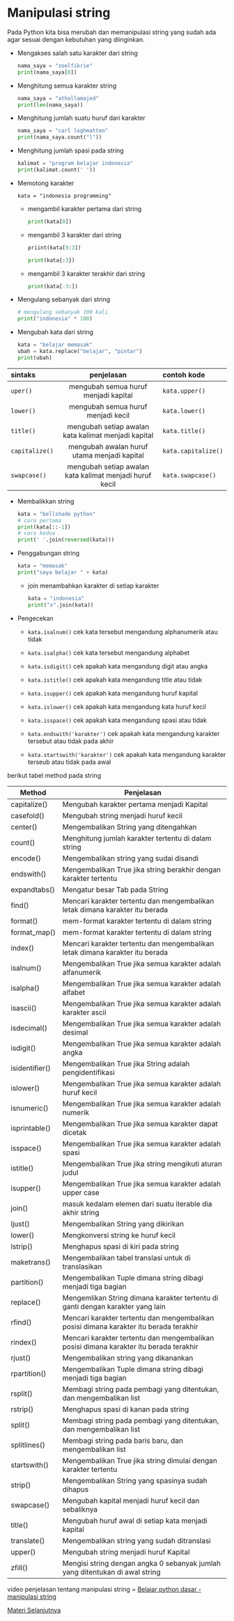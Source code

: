 # Manipulasi string

Pada Python kita bisa merubah dan memanipulasi string yang sudah ada agar sesuai dengan kebutuhan yang diinginkan.


- Mengakses salah satu karakter dari string

    ```python
    nama_saya = "zoelfikrie"
    print(nama_saya[0])
    ```

- Menghitung semua karakter string

    ```python
    nama_saya = "athallamajed"
    print(len(nama_saya))
    ```

- Menghitung jumlah suatu huruf dari karakter

    ```python
    nama_saya = "carl loghmatten"
    print(nama_saya.count("l"))
    ```

- Menghitung jumlah spasi pada string

    ```python
    kalimat = "program belajar indonesia"
    print(kalimat.count(' '))
    ```

- Memotong karakter

    ```
    kata = "indonesia programming"
    ```

    - mengambil karakter pertama dari string
        ```python
        print(kata[0])
        ```

    - mengambil 3 karakter dari string
        ```python
        priint(kata[0:3])
        ```
        ```python
        print(kata{:3})
        ```

    - mengambil 3 karakter terakhir dari string
        ```python
        print(kata[-3:])
        ```

- Mengulang sebanyak dari string
    ```python
    # mengulang sebanyak 100 kali
    print("indonesia" * 100)
    ```

- Mengubah kata dari string

    ```python
    kata = "belajar memasak"
    ubah = kata.replace("belajar", "pintar")
    print(ubah)
    ```

|sintaks       | penjelasan                             | contoh kode       |
|:--        | :--:                                      | :--               |
| ``uper()``| mengubah semua huruf menjadi kapital      | ``kata.upper()``  |
| ``lower()``| mengubah semua huruf menjadi kecil       | ``kata.lower()``  |
| ``title()``| mengubah setiap awalan kata kalimat menjadi kapital | ``kata.title()``|
| ``capitalize()`` | mengubah awalan huruf utama menjadi kapital | ``kata.capitalize()`` |
| ``swapcase()``| mengubah setiap awalan kata kalimat menjadi huruf kecil | ``kata.swapcase()``|

- Membalikkan string

    ```python
    kata = "bellshade python"
    # cara pertama
    print(kata[::-1])
    # cara kedua
    print(' '.join(reversed(kata)))
    ```

- Penggabungan string

    ```python
    kata = "memasak"
    print("saya belajar " + kata)
    ```

    - join
        menambahkan karakter di setiap karakter
        ```python
        kata = "indonesia"
        print("x".join(kata))
        ```

- Pengecekan

    - ``kata.isalnum()``
        cek kata tersebut mengandung alphanumerik atau tidak

    - ``kata.isalpha()``
        cek kata tersebut mengandung alphabet

    - ``kata.isdigit()``
        cek apakah kata mengandung digit atau angka

    - ``kata.istitle()``
        cek apakah kata mengandung title atau tidak

    - ``kata.isupper()``
        cek apakah kata mengandung huruf kapital

    - ``kata.islower()``
        cek apakah kata mengandung kata huruf kecil

    - ``kata.isspace()``
        cek apakah kata mengandung spasi atau tidak

    - ``kata.endswith('karakter')``
        cek apakah kata mengandung karakter tersebut atau tidak pada akhir

    - ``kata.startswith('karakter')``
        cek apakah kata mengandung karakter terseub atau tidak pada awal

berikut tabel method pada string

| Method         | Penjelasan                                                                                    |
|----------------|-----------------------------------------------------------------------------------------------|
| capitalize()   | Mengubah karakter pertama menjadi Kapital                                                     |
| casefold()     | Mengubah string menjadi huruf kecil                                                           |
| center()       | Mengembalikan String yang ditengahkan                                                         |
| count()        | Menghitung jumlah karakter tertentu di dalam string                                           |
| encode()       | Mengembalikan string yang sudai disandi                                                       |
| endswith()     | Mengembalikan True jika string berakhir dengan karakter tertentu                              |
| expandtabs()   | Mengatur besar Tab pada String                                                                |
| find()         | Mencari karakter tertentu dan mengembalikan letak dimana karakter itu berada                  |
| format()       | mem-format karakter tertentu di dalam string                                                  |
| format_map()   | mem-format karakter tertentu di dalam string                                                  |
| index()        | Mencari karakter tertentu dan mengembalikan letak dimana karakter itu berada                  |
| isalnum()      | Mengembalikan True jika semua karakter adalah alfanumerik                                     |
| isalpha()      | Mengembalikan True jika semua karakter adalah alfabet                                         |
| isascii()      | Mengembalikan True jika semua karakter adalah karakter ascii                                  |
| isdecimal()    | Mengembalikan True jika semua karakter adalah desimal                                         |
| isdigit()      | Mengembalikan True jika semua karakter adalah angka                                           |
| isidentifier() | Mengembalikan True jika String adalah pengidentifikasi                                        |
| islower()      | Mengembalikan True jika semua karakter adalah huruf kecil                                     |
| isnumeric()    | Mengembalikan True jika semua karakter adalah numerik                                         |
| isprintable()  | Mengembalikan True jika semua karakter dapat dicetak                                          |
| isspace()      | Mengembalikan True jika semua karakter adalah spasi                                           |
| istitle()      | Mengembalikan True jika string mengikuti aturan judul                                         |
| isupper()      | Mengembalikan True jika semua karakter adalah upper case                                      |
| join()         | masuk kedalam elemen dari suatu iterable dia akhir string                                     |
| ljust()        | Mengembalikan String yang dikirikan                                                           |
| lower()        | Mengkonversi string ke huruf kecil                                                            |
| lstrip()       | Menghapus spasi di kiri pada string                                                           |
| maketrans()    | Mengembalikan tabel translasi untuk di translasikan                                           |
| partition()    | Mengembalikan Tuple dimana string dibagi menjadi tiga bagian                                  |
| replace()      | Mengemlikan String dimana karakter tertentu di ganti dengan karakter yang lain                |
| rfind()        | Mencari karakter tertentu dan mengembalikan posisi dimana karakter itu berada terakhir        |
| rindex()       | Mencari karakter tertentu dan mengembalikan posisi dimana karakter itu berada terakhir        |
| rjust()        | Mengembalikan string yang dikanankan                                                          |
| rpartition()   | Mengembalikan Tuple dimana string dibagi menjadi tiga bagian                                  |
| rsplit()       | Membagi string pada pembagi yang ditentukan, dan mengembalikan list                           |
| rstrip()       | Menghapus spasi di kanan pada string                                                          |
| split()        | Membagi string pada pembagi yang ditentukan, dan mengembalikan list                           |
| splitlines()   | Membagi string pada baris baru, dan mengembalikan list                                        |
| startswith()   | Mengembalikan True jika string dimulai dengan karakter tertentu                               |
| strip()        | Mengembalikan String yang spasinya sudah dihapus                                              |
| swapcase()     | Mengubah kapital menjadi huruf kecil dan sebaliknya                                           |
| title()        | Mengubah huruf awal di setiap kata menjadi kapital                                            |
| translate()    | Mengembalikan string yang sudah ditranslasi                                                   |
| upper()        | Mengubah string menjadi huruf Kapital                                                         |
| zfill()        | Mengisi string dengan angka 0 sebanyak jumlah yang ditentukan di awal string                  |

video penjelasan tentang manipulasi string = [Belajar python dasar - manipulasi string](https://www.youtube.com/watch?v=ORda-LwrEwE&list=PLZS-MHyEIRo59lUBwU-XHH7Ymmb04ffOY&index=18)

[Materi Selanjutnya](../12_exception)